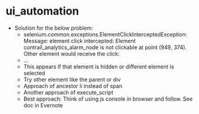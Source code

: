 # ui_automation

* Solution for the below problem:
    * selenium.common.exceptions.ElementClickInterceptedException: Message: element click intercepted: Element <span data-react-id="...">contrail_analytics_alarm_node</span> is not clickable at point (949, 374). Other element would receive the click: <li unselectable="unselectable" class="ant-select-dropdown-menu-item-selected ant-select-dropdown-menu-item" role="menuitem" aria-selected="true" aria-disabled="false" style="user-select: none;">...</li>
    * This appears if that element is hidden or different element is selected
    * Try other element like the parent or div 
    * Approach of ancestor li instead of span
    * Another approach of execute_script
    * Best approach: Think of using js console in browser and follow. See doc in Evernote
    